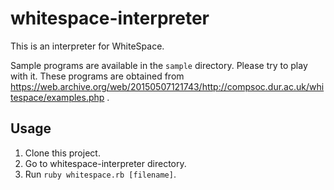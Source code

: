 # whitespace-interpreter
This is an interpreter for WhiteSpace.

Sample programs are available in the `sample` directory. Please try to play with it.
These programs are obtained from https://web.archive.org/web/20150507121743/http://compsoc.dur.ac.uk/whitespace/examples.php .

## Usage
1. Clone this project.
2. Go to whitespace-interpreter directory.
3. Run `ruby whitespace.rb [filename]`.
